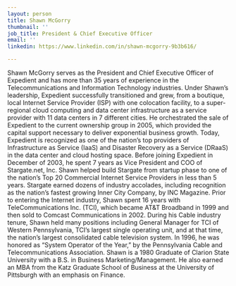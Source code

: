 ```yaml
---
layout: person
title: Shawn McGorry
thumbnail: ''
job_title: President & Chief Executive Officer
email: ''
linkedin: https://www.linkedin.com/in/shawn-mcgorry-9b3b616/

---
```

Shawn McGorry serves as the President and Chief Executive Officer of Expedient and has more than 35 years of experience in the Telecommunications and Information Technology industries. Under Shawn’s leadership, Expedient successfully transitioned and grew, from a boutique, local Internet Service Provider (ISP) with one colocation facility, to a super-regional cloud computing and data center infrastructure as a service provider with 11 data centers in 7 different cities. He orchestrated the sale of Expedient to the current ownership group in 2005, which provided the capital support necessary to deliver exponential business growth. Today, Expedient is recognized as one of the nation’s top providers of Infrastructure as Service (IaaS) and Disaster Recovery as a Service (DRaaS) in the data center and cloud hosting space. Before joining Expedient in December of 2003, he spent 7 years as Vice President and COO of Stargate.net, Inc. Shawn helped build Stargate from startup phase to one of the nation’s Top 20 Commercial Internet Service Providers in less than 5 years. Stargate earned dozens of industry accolades, including recognition as the nation’s fastest growing Inner City Company, by INC Magazine. Prior to entering the Internet industry, Shawn spent 16 years with TeleCommunications Inc. (TCI), which became AT&T Broadband in 1999 and then sold to Comcast Communications in 2002. During his Cable industry tenure, Shawn held many positions including General Manager for TCI of Western Pennsylvania, TCI’s largest single operating unit, and at that time, the nation’s largest consolidated cable television system. In 1996, he was honored as “System Operator of the Year,” by the Pennsylvania Cable and Telecommunications Association. Shawn is a 1980 Graduate of Clarion State University with a B.S. in Business Marketing/Management. He also earned an MBA from the Katz Graduate School of Business at the University of Pittsburgh with an emphasis on Finance.
